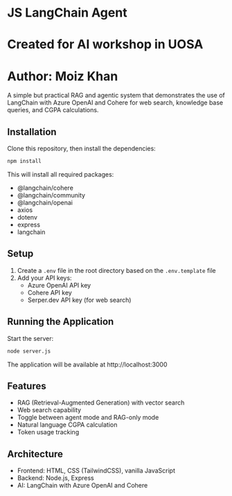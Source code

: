 # JS LangChain Agent

# Created for AI workshop in UOSA

# Author: Moiz Khan

A simple but practical RAG and agentic system that demonstrates the use of LangChain with Azure OpenAI and Cohere for web search, knowledge base queries, and CGPA calculations.

## Installation

Clone this repository, then install the dependencies:

```bash
npm install
```

This will install all required packages:

- @langchain/cohere
- @langchain/community
- @langchain/openai
- axios
- dotenv
- express
- langchain

## Setup

1. Create a `.env` file in the root directory based on the `.env.template` file
2. Add your API keys:
   - Azure OpenAI API key
   - Cohere API key
   - Serper.dev API key (for web search)

## Running the Application

Start the server:

```bash
node server.js
```

The application will be available at http://localhost:3000

## Features

- RAG (Retrieval-Augmented Generation) with vector search
- Web search capability
- Toggle between agent mode and RAG-only mode
- Natural language CGPA calculation
- Token usage tracking

## Architecture

- Frontend: HTML, CSS (TailwindCSS), vanilla JavaScript
- Backend: Node.js, Express
- AI: LangChain with Azure OpenAI and Cohere
